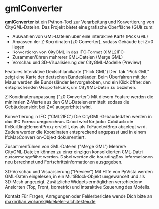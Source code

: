 # **gmlConverter**

**gmlConverter** ist ein Python‑Tool zur Verarbeitung und Konvertierung von CityGML‑Dateien. Das Projekt bietet eine grafische Oberfläche (GUI) zum:

- Auswählen von GML‑Dateien über eine interaktive Karte (Pick GML)
- Anpassen der Z‑Koordinaten (z0 Converter), sodass Gebäude bei Z=0 liegen
- Konvertieren von CityGML in das IFC‑Format (GML2IFC)
- Zusammenführen mehrerer GML‑Dateien (Merge GML)
- Vorschau und 3D‑Visualisierung der CityGML‑Modelle (Preview)

Features
Interaktive Deutschlandkarte ("Pick GML")
Der Tab "Pick GML" zeigt eine Karte der deutschen Bundesländer. Beim Überfahren mit der Maus werden die Bundesländer hervorgehoben, und ein Klick öffnet den entsprechenden Geoportal‑Link, um CityGML‑Daten zu beziehen.

Z‑Koordinatenanpassung ("z0 Converter")
Mit diesem Feature werden die minimalen Z‑Werte aus den GML‑Dateien ermittelt, sodass die Gebäudeansicht bei Z=0 ausgerichtet wird.

Konvertierung in IFC ("GML2IFC")
Die CityGML‑Gebäudedaten werden in das IFC‑Format umgerechnet. Dabei wird für jedes Gebäude ein IfcBuildingElementProxy erstellt, das als IfcFacetedBrep abgelegt wird. Zudem werden die Koordinaten entsprechend angepasst und in einem IfcMapConversion‑Objekt dokumentiert.

Zusammenführen von GML‑Dateien ("Merge GML")
Mehrere CityGML‑Dateien können zu einer einzigen konsolidierten GML‑Datei zusammengeführt werden. Dabei werden die boundingBox‑Informationen neu berechnet und Fortschrittsinformationen ausgegeben.

3D‑Vorschau und Visualisierung ("Preview")
Mit Hilfe von PyVista werden GML‑Daten eingelesen, in ein MultiBlock‑Objekt umgewandelt und als 3D‑Mesh angezeigt. Zusätzliche Widgets ermöglichen verschiedene Ansichten (Top, Front, Isometric) und interaktive Steuerung des Modells.

Kontakt
Für Fragen, Anregungen oder Fehlerberichte wende Dich bitte an maximilian.woharek@krekeler-architekten.de
